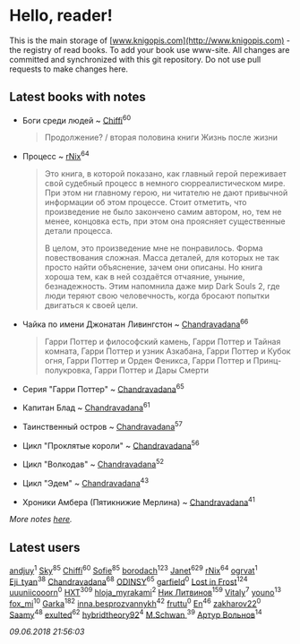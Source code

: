 # Hello, reader!
This is the main storage of [www.knigopis.com](http://www.knigopis.com) - the registry of read books.
To add your book use www-site. All changes are committed and synchronized with this git repository.
Do not use pull requests to make changes here.


## Latest books with notes
* Боги среди людей ~ [Chiffi](users/105/105831994080785626680-google)<sup>60</sup>
    > Продолжение? / вторая половина книги Жизнь после жизни

* Процесс ~ [rNix](users/115/115622071-twitter)<sup>64</sup>
    > Это книга, в которой показано, как главный герой переживает свой судебный процесс в немного сюрреалистическом мире. При этом ни главному герою, ни читателю не дают привычной информации об этом процессе. Стоит отметить, что произведение не было закончено самим автором, но, тем не менее, концовка есть, при этом она проясняет существенные детали процесса.
    > 
    > В целом, это произведение мне не понравилось. Форма повествования сложная. Масса деталей, для которых не так просто найти объяснение, зачем они описаны. Но книга хороша тем, как в ней создаётся отчаяние, уныние, безнадежность. Этим напомнила даже мир Dark Souls 2, где люди теряют свою человечность, когда бросают попытки двигаться к своей цели.

* Чайка по имени Джонатан Ливингстон ~ [Chandravadana](users/105/105866022348292919948-google)<sup>66</sup>
    > Гарри Поттер и философский камень, Гарри Поттер и Тайная комната, 
    > Гарри Поттер и узник Азкабана, Гарри Поттер и Кубок огня,
    > Гарри Поттер и Орден Феникса, Гарри Поттер и Принц-полукровка,
    > Гарри Поттер и Дары Смерти

* Серия "Гарри Поттер" ~ [Chandravadana](users/105/105866022348292919948-google)<sup>65</sup>

* Капитан Блад ~ [Chandravadana](users/105/105866022348292919948-google)<sup>61</sup>

* Таинственный остров ~ [Chandravadana](users/105/105866022348292919948-google)<sup>57</sup>

* Цикл "Проклятые короли" ~ [Chandravadana](users/105/105866022348292919948-google)<sup>56</sup>

* Цикл "Волкодав" ~ [Chandravadana](users/105/105866022348292919948-google)<sup>52</sup>

* Цикл "Эдем" ~ [Chandravadana](users/105/105866022348292919948-google)<sup>43</sup>

* Хроники Амбера (Пятикнижие Мерлина) ~ [Chandravadana](users/105/105866022348292919948-google)<sup>41</sup>


_More notes [here](latest_books_with_notes.md)._


## Latest users
[andjuy](users/108/108129283845610670068-google)<sup>1</sup> 
[Sky](users/118/118049897850017649660-google)<sup>85</sup> 
[Chiffi](users/105/105831994080785626680-google)<sup>60</sup> 
[Sofie](users/485/48568611-vkontakte)<sup>85</sup> 
[borodach](users/157/15706320-vkontakte)<sup>123</sup> 
[Janet](users/108/108113656204404967440-google)<sup>629</sup> 
[rNix](users/115/115622071-twitter)<sup>64</sup> 
[ogrvat](users/112/112423727137570080740-google)<sup>1</sup> 
[Eji_tyan](users/235/2352103981-twitter)<sup>38</sup> 
[Chandravadana](users/105/105866022348292919948-google)<sup>68</sup> 
[ODINSY](users/100/100978570902186865324-google)<sup>65</sup> 
[garfield](users/116/116551625573365168968-google)<sup>0</sup> 
[Lost in Frost](users/103/103293621948650602575-google)<sup>124</sup> 
[uuuniicooorn](users/131/131538796-vkontakte)<sup>0</sup> 
[HXT](users/100/100002563462782-facebook)<sup>309</sup> 
[hloja_myrakami](users/395/3951663-vkontakte)<sup>2</sup> 
[Ник Литвинов](users/241/241974816-vkontakte)<sup>159</sup> 
[Vitaly](users/109/109395490138181998437-google)<sup>7</sup> 
[youno](users/302/302928912-vkontakte)<sup>13</sup> 
[fox_mi](users/220/220022778-vkontakte)<sup>10</sup> 
[Garka](users/115/115753719718250012620-google)<sup>182</sup> 
[inna.besprozvannykh](users/733/73323849-yandex)<sup>42</sup> 
[fruttu](users/750/75094589-vkontakte)<sup>0</sup> 
[En](users/333/333646551-vkontakte)<sup>46</sup> 
[zakharov22](users/180/180565009-vkontakte)<sup>0</sup> 
[Saamy](users/115/115226508-vkontakte)<sup>48</sup> 
[exulted](users/100/100599204551896265722-google)<sup>62</sup> 
[hybridtheory92](users/288/28885974-vkontakte)<sup>4</sup> 
[M.Schwan ](users/101/101892939810731181399-google)<sup>39</sup> 
[Артур Вольнов](users/225/225880893-vkontakte)<sup>14</sup> 


_09.06.2018 21:56:03_
